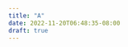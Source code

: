 ```yaml
---
title: "A"
date: 2022-11-20T06:48:35-08:00
draft: true
---
```

<script src="https://d3js.org/d3.v6.min.js"></script>
<div id="div">
<svg width="900" height="640"></svg>
<script>
   const svg = d3.select("svg")
                 .append("svg")
                 .attr("width", "550")
                 .attr("height", "100")
                 .style("background-color", "lightblue")
                 .attr("id", "demo1")

   let rect = d3.select("#demo1")
                .append("rect")
                .attr("x", "200")
                .attr("y", "20")
                .attr("width", "100")
                .attr("height", "70")
                .attr("fill", "orange")
                .attr("stroke", "blue")
                .attr("stroke-width", "3px")
</script>
</div>
